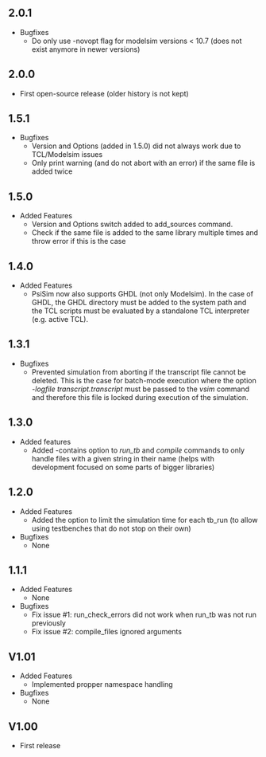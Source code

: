 ## 2.0.1

* Bugfixes
  * Do only use -novopt flag for modelsim versions < 10.7 (does not exist anymore in newer versions)

## 2.0.0

* First open-source release (older history is not kept)

## 1.5.1

* Bugfixes
  * Version and Options (added in 1.5.0) did not always work due to TCL/Modelsim issues
  * Only print warning (and do not abort with an error) if the same file is added twice

## 1.5.0

* Added Features
  * Version and Options switch added to add\_sources command.
  * Check if the same file is added to the same library multiple times and throw error if this is the case

## 1.4.0

* Added Features
  * PsiSim now also supports GHDL (not only Modelsim). In the case of GHDL, the GHDL directory must be added to the system path and the TCL scripts must be evaluated by a standalone TCL interpreter (e.g. active TCL).

## 1.3.1

* Bugfixes
  * Prevented simulation from aborting if the transcript file cannot be deleted. This is the case for batch-mode execution where the option *-logfile transcript.transcript* must be passed to the *vsim* command and therefore this file is locked during execution of the simulation.

## 1.3.0

* Added features
  * Added -contains option to *run_tb* and *compile* commands to only handle files with a given string in their name (helps with development focused on some parts of bigger libraries)

## 1.2.0

* Added Features
  * Added the option to limit the simulation time for each tb\_run (to allow using testbenches that do not stop on their own)
* Bugfixes
  * None

## 1.1.1

* Added Features
  * None
* Bugfixes
  * Fix issue #1: run\_check_errors did not work when run\_tb was not run previously
  * Fix issue #2: compile\_files ignored arguments

## V1.01

* Added Features
  * Implemented propper namespace handling
* Bugfixes
  * None

## V1.00

* First release